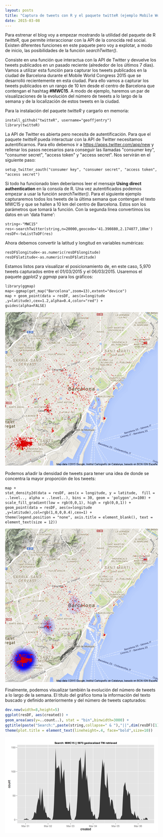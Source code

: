 ```yaml
---
layout: posts
title: "Captura de tweets con R y el paquete twitteR (ejemplo Mobile World Congress 2015)"
date: 2015-03-08
---
```


Para estrenar el blog voy a empezar mostrando la utilidad del paquete de R *twitteR*, que permite interaccionar con la API de la conocida red social. Existen diferentes funciones en este paquete pero voy a explotar, a modo de inicio, las posibilidades de la función *searchTwitter()*.

Consiste en una función que interactua con la API de Twitter y devuelve los tweets publicados en un pasado reciente (alrededor de los últimos 7 días). Vamos a utilizar esta función para capturar los tweets publicados en la ciudad de Barcelona durante el Mobile World Congress 2015 que se desarrolló recientemente en esta ciudad. Para ello vamos a capturar los tweets publicados en un rango de 10 km desde el centro de Barcelona que contengan el hashtag **#MWC15**. A modo de ejemplo, haremos un par de visualizaciones de la evolución del número de tweets a lo largo de la semana y de la localización de estos tweets en la ciudad.

Para la instalación del paquete *twitteR* y cargarlo en memoria:


```
install_github("twitteR", username="geoffjentry")
library(twitteR)
```

La API de Twitter es abierta pero necesita de autentificación. Para que el paquete *twitteR* pueda interactuar con la API de Twitter necesitamos autentificarnos. Para ello debemos ir a https://apps.twitter.com/app/new y rellenar los pasos necesarios para conseguir las llamadas "consumer key", "consumer secret", "access token" y "access secret". Nos servirán en el siguiente paso:

```
setup_twitter_oauth("consumer key", "consumer secret", "access token", "access secret")
```
Si todo ha funcionado bien deberíamos leer el mensaje **Using direct authentication** en la consola de R. Una vez autentificados podemos empezar a usar  la función *searchTwitter()*. Para el siguiente ejemplo capturaremos todos los tweets de la última semana que contengan el texto MWC15 y que se hallen a 10 km del centro de Barcelona. Estos son los parámetros que tomará la función. Con la segunda linea convertimos los datos en un 'data frame':

```
string<-"MWC15"
res<-searchTwitter(string,n=20000,geocode='41.390880,2.174077,10km')
resDF<-twListToDF(res)
```

Ahora debemos convertir la latitud y longitud en variables numéricas:

```
resDF$longitude<-as.numeric(resDF$longitude)
resDF$latitude<-as.numeric(resDF$latitude)
```

Estamos listos para visualizar el posicionamiento de, en este caso, 5,970 tweets capturados entre el 01/03/2015 y el 06/03/2015. Usaremos el paquete *ggplot2* y *ggmap* para los gráficos:

```
library(ggmap)
map<-ggmap(get_map("Barcelona",zoom=13),extent="device")
map + geom_point(data = resDF, aes(x=longitude ,y=latitude),cex=1.2,alpha=0.4,color="red") +
guides(alpha=FALSE)
```

![Map](/files/Map.png)

Podemos añadir la densidad de tweets para tener una idea de donde se concentra la mayor proporción de los tweets:

```
map +
stat_density2d(data = resDF, aes(x = longitude, y = latitude,  fill = ..level.., alpha = ..level..), bins = 30, geom = 'polygon',n=100) +
scale_fill_gradient(low = rgb(0,0,1), high = rgb(0,0,1)) +
geom_point(data = resDF, aes(x=longitude ,y=latitude),col=rgb(1,0,0,0.4),cex=1) +
theme(legend.position = "none", axis.title = element_blank(), text = element_text(size = 12))
```

![Map_density](/files/Map_density.png)

Finalmente, podemos visualizar también la evolución del número de tweets a lo largo de la semana. El título del gráfico toma la información del texto buscado y definido anteriormente y del número de tweets capturados:

```R
dev.new(width=8,height=5)
ggplot(resDF, aes(created)) +
geom_area(aes(y=..count..), stat = "bin",binwidth=3000) +
ggtitle(paste("Search:",paste(string,collapse=" & "),"||",dim(resDF)[1],"geolocalized TW retrieved")) +
theme(plot.title = element_text(lineheight=.4, face="bold",size=10))
```

![Dynamics](/files/Dynamics.png)